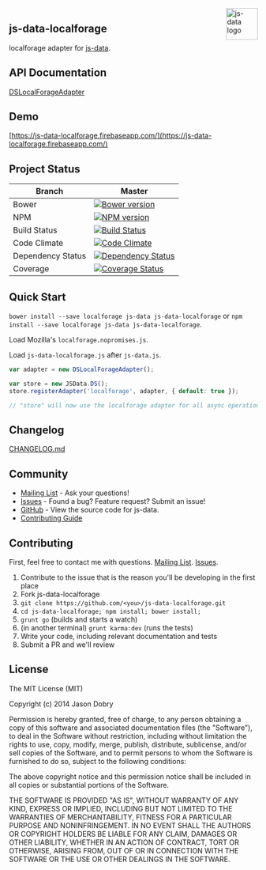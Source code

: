 <img src="https://raw.githubusercontent.com/js-data/js-data/master/js-data.png" alt="js-data logo" title="js-data" align="right" width="64" height="64" />

## js-data-localforage

localforage adapter for [js-data](http://www.js-data.io/js-data).

## API Documentation
[DSLocalForageAdapter](https://github.com/js-data/js-data/wiki/DSLocalForageAdapter)

## Demo
[https://js-data-localforage.firebaseapp.com/](https://js-data-localforage.firebaseapp.com/)

## Project Status

| Branch | Master |
| ------ | ------ |
| Bower | [![Bower version](https://badge.fury.io/bo/js-data-localforage.png)](http://badge.fury.io/bo/js-data-localforage) |
| NPM | [![NPM version](https://badge.fury.io/js/js-data-localforage.png)](http://badge.fury.io/js/js-data-localforage) |
| Build Status | [![Build Status](https://travis-ci.org/js-data/js-data-localforage.png?branch=master)](https://travis-ci.org/js-data/js-data-localforage) |
| Code Climate | [![Code Climate](https://codeclimate.com/github/js-data/js-data-localforage.png)](https://codeclimate.com/github/js-data/js-data-localforage) |
| Dependency Status | [![Dependency Status](https://gemnasium.com/js-data/js-data-localforage.png)](https://gemnasium.com/js-data/js-data-localforage) |
| Coverage | [![Coverage Status](https://coveralls.io/repos/js-data/js-data-localforage/badge.png?branch=master)](https://coveralls.io/r/js-data/js-data-localforage?branch=master) |

## Quick Start
`bower install --save localforage js-data js-data-localforage` or `npm install --save localforage js-data js-data-localforage`.

Load Mozilla's `localforage.nopromises.js`.

Load `js-data-localforage.js` after `js-data.js`.

```js
var adapter = new DSLocalForageAdapter();

var store = new JSData.DS();
store.registerAdapter('localforage', adapter, { default: true });

// "store" will now use the localforage adapter for all async operations
```

## Changelog
[CHANGELOG.md](https://github.com/js-data/js-data-localforage/blob/master/CHANGELOG.md)

## Community
- [Mailing List](https://groups.io/org/groupsio/jsdata) - Ask your questions!
- [Issues](https://github.com/js-data/js-data-localforage/issues) - Found a bug? Feature request? Submit an issue!
- [GitHub](https://github.com/js-data/js-data-localforage) - View the source code for js-data.
- [Contributing Guide](https://github.com/js-data/js-data-localforage/blob/master/CONTRIBUTING.md)

## Contributing

First, feel free to contact me with questions. [Mailing List](https://groups.io/org/groupsio/jsdata). [Issues](https://github.com/js-data/js-data-localforage/issues).

1. Contribute to the issue that is the reason you'll be developing in the first place
1. Fork js-data-localforage
1. `git clone https://github.com/<you>/js-data-localforage.git`
1. `cd js-data-localforage; npm install; bower install;`
1. `grunt go` (builds and starts a watch)
1. (in another terminal) `grunt karma:dev` (runs the tests)
1. Write your code, including relevant documentation and tests
1. Submit a PR and we'll review

## License

The MIT License (MIT)

Copyright (c) 2014 Jason Dobry

Permission is hereby granted, free of charge, to any person obtaining a copy
of this software and associated documentation files (the "Software"), to deal
in the Software without restriction, including without limitation the rights
to use, copy, modify, merge, publish, distribute, sublicense, and/or sell
copies of the Software, and to permit persons to whom the Software is
furnished to do so, subject to the following conditions:

The above copyright notice and this permission notice shall be included in all
copies or substantial portions of the Software.

THE SOFTWARE IS PROVIDED "AS IS", WITHOUT WARRANTY OF ANY KIND, EXPRESS OR
IMPLIED, INCLUDING BUT NOT LIMITED TO THE WARRANTIES OF MERCHANTABILITY,
FITNESS FOR A PARTICULAR PURPOSE AND NONINFRINGEMENT. IN NO EVENT SHALL THE
AUTHORS OR COPYRIGHT HOLDERS BE LIABLE FOR ANY CLAIM, DAMAGES OR OTHER
LIABILITY, WHETHER IN AN ACTION OF CONTRACT, TORT OR OTHERWISE, ARISING FROM,
OUT OF OR IN CONNECTION WITH THE SOFTWARE OR THE USE OR OTHER DEALINGS IN THE
SOFTWARE.

